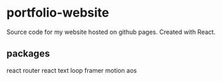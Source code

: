 # portfolio-website
Source code for my website hosted on github pages. Created with React.

## packages
react router
react text loop
framer motion
aos
